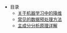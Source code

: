  - 目录
   - [关于机器学习中的降维](post/关于机器学习中的降维.md)
   - [常见的数据预处理方法](post/常见的数据预处理方法.md)
   - [主成分分析原理详解](post/主成分分析原理详解.md)
